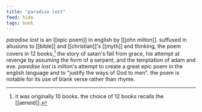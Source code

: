 ```yaml
---
title: "paradise lost"
feed: hide
tags: book
---
```


_paradise lost_ is an [[epic poem]] in english by [[john milton]]. suffused in allusions to [[bible]] and [[christian]]'s [[myth]] and thinking, the poem covers in 12 books,[^number-books] the story of satan's fall from grace, his attempt at revenge by assuming the form of a serpent, and the temptation of adam and eve. _paradise lost_ is milton's attempt to create a great epic poem in the english language and to "justify the ways of God to men". the poem is notable for its use of blank verse rather than rhyme. 

[^number-books]: it was originally 10 books. the choice of 12 books recalls the [[aeneid]].



